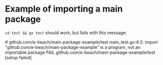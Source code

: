 # Example of importing a main package
`cd test && go test` should work, but fails with this message:

\# github.com/e-beach/main-package-example/test
main_test.go:4:2: import "github.com/e-beach/main-package-example" is a program, not an importable package
FAIL	github.com/e-beach/main-package-example/test [setup failed]

